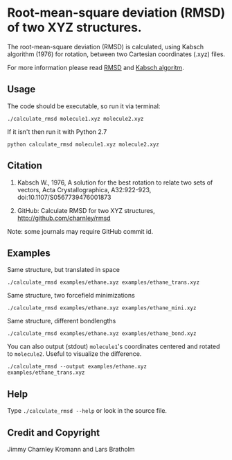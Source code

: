 Root-mean-square deviation (RMSD) of two XYZ structures.
====

The root-mean-square deviation (RMSD) is calculated, using Kabsch algorithm (1976) for
rotation, between two Cartesian coordinates (.xyz) files.

For more information please read
[RMSD](http://en.wikipedia.org/wiki/Root-mean-square_deviation) and
[Kabsch algoritm](http://en.wikipedia.org/wiki/Kabsch_algorithm).

## Usage

The code should be executable, so run it via terminal:

    ./calculate_rmsd molecule1.xyz molecule2.xyz

If it isn't then run it with Python 2.7

    python calculate_rmsd molecule1.xyz molecule2.xyz

## Citation

1. Kabsch W., 1976, A solution for the best rotation to relate two sets of vectors, Acta Crystallographica, A32:922-923, doi:10.1107/S0567739476001873

2. GitHub: Calculate RMSD for two XYZ structures, http://github.com/charnley/rmsd

Note: some journals may require GitHub commit id.

## Examples

Same structure, but translated in space

    ./calculate_rmsd examples/ethane.xyz examples/ethane_trans.xyz

Same structure, two forcefield minimizations

    ./calculate_rmsd examples/ethane.xyz examples/ethane_mini.xyz

Same structure, different bondlengths

    ./calculate_rmsd examples/ethane.xyz examples/ethane_bond.xyz

You can also output (stdout) `molecule1`'s coordinates centered and rotated to
`molecule2`. Useful to visualize the difference.

    ./calculate_rmsd --output examples/ethane.xyz examples/ethane_trans.xyz

## Help

Type `./calculate_rmsd --help` or look in the source file.

## Credit and Copyright

Jimmy Charnley Kromann and Lars Bratholm

